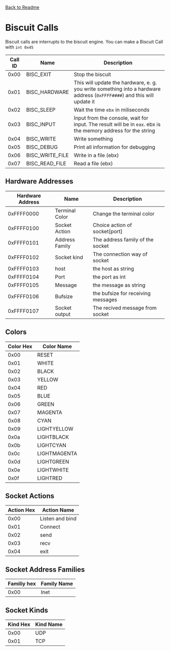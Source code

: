 [Back to Readme](./README.md)

# Biscuit Calls
Biscuit calls are interrupts to the biscuit engine.
You can make a Biscuit Call with `int 0x45`



|Call ID|Name|Description|
|---|------------|------------------------|
|0x00|BISC_EXIT|Stop the biscuit|
|0x01|BISC_HARDWARE|This will update the hardware, e. g. you write something into a hardware address (`0xFFFF####`) and this will update it|
|0x02|BISC_SLEEP|Wait the time `ebx` in miliseconds|
|0x03|BISC_INPUT|Input from the console, wait for input. The result will be in `eax`. ebx is the memory address for the string|
|0x04|BISC_WRITE|Write something|
|0x05|BISC_DEBUG|Print all information for debugging|
|0x06|BISC_WRITE_FILE|Write in a file (ebx)|
|0x07|BISC_READ_FILE|Read a file (ebx)|
## Hardware Addresses
|Hardware Address|Name|Description|
|--------|-------------|-----------------------------------------------|
0xFFFF0000|Terminal Color|Change the terminal color|
0xFFFF0100|Socket Action|Choice action of socket[port]|
0xFFFF0101|Address Family|The address family of the socket|
0xFFFF0102|Socket kind|The connection way of socket|
0xFFFF0103|host|the host as string|
0xFFFF0104|Port|the port as int|
0xFFFF0105|Message|the message as string|
0xFFFF0106|Bufsize|the bufsize for receiving messages|
0xFFFF0107|Socket output|The recived message from socket|


## Colors

|Color Hex|Color Name|
|----|---------------|
|0x00|RESET
|0x01|WHITE
|0x02|BLACK
|0x03|YELLOW
|0x04|RED
|0x05|BLUE
|0x06|GREEN
|0x07|MAGENTA
|0x08|CYAN
|0x09|LIGHTYELLOW
|0x0a|LIGHTBLACK
|0x0b|LIGHTCYAN
|0x0c|LIGHTMAGENTA
|0x0d|LIGHTGREEN
|0x0e|LIGHTWHITE
|0x0f|LIGHTRED

## Socket Actions
|Action Hex|Action Name|
|-|-|
|0x00|Listen and bind|
|0x01|Connect|
|0x02|send|
|0x03|recv|
|0x04|exit|

## Socket Address Families
|Familiy hex|Family Name|
|-|-|
|0x00|Inet|

## Socket Kinds
|Kind Hex|Kind Name|
|-|-|
|0x00|UDP|
|0x01|TCP|


